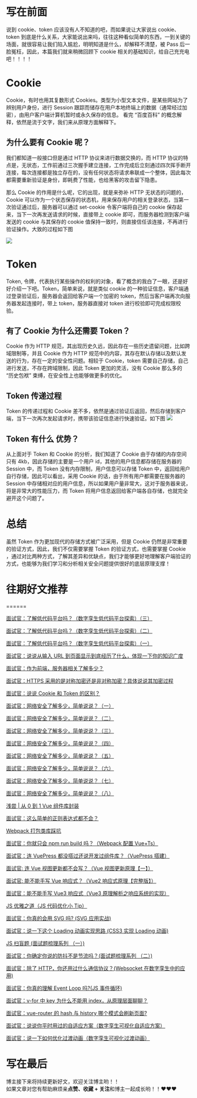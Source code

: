 # 写在前面

说到 cookie、token 应该没有人不知道的吧，而如果说让大家说出 cookie、token 到底是什么关系，大家能说出来吗，往往这种看似简单的东西，一到关键的场面，就很容易让我们陷入尴尬，明明知道是什么，却解释不清楚，被 Pass 后一脸冤枉，因此，本篇我们就来稍微回顾下 cookie 相关的基础知识，给自己充充电吧！！！！

# Cookie

Cookie，有时也用其复数形式 Cookies。类型为小型文本文件，是某些网站为了辨别用户身份，进行 Session 跟踪而储存在用户本地终端上的数据（通常经过加密），由用户客户端计算机暂时或永久保存的信息。 看完 “百度百科” 的概念解释，依然是流于文字，我们来从原理方面解释下。

## 为什么要有 Cookie 呢？

我们都知道一般接口但是通过 HTTP 协议来进行数据交换的，而 HTTP 协议的特点是，无状态，工作前通过三次握手建立连接，工作完成后立刻通过四次挥手断开连接，每次连接都是独立存在的，没有任何状态将请求串联成一个整体，因此每次都需要重新验证是身份，即耗费了性能，也给黑客的攻击留下隐患。

那么 Cookie 的作用是什么呢，它的出现，就是来弥补 HTTP 无状态的问题的，Cookie 可以作为一个状态保存的状态机，用来保存用户的相关登录状态，当第一次验证通过后，服务器可以通过 set-cookie 令客户端将自己的 cookie 保存起来，当下一次再发送请求的时候，直接带上 cookie 即可，而服务器检测到客户端发送的 cookie 与其保存的 cookie 值保持一致时，则直接信任该连接，不再进行验证操作。大致的过程如下图

![](https://p3-juejin.byteimg.com/tos-cn-i-k3u1fbpfcp/4210970fd4f641ce860eccfde440e16d~tplv-k3u1fbpfcp-zoom-in-crop-mark:3024:0:0:0.awebp?)

# Token

Token, 令牌，代表执行某些操作的权利的对象，看了概念的我白了一眼，还是好好介绍一下吧。Token，简单来说，就是类似 cookie 的一种验证信息，客户端通过登录验证后，服务器会返回给客户端一个加密的 token，然后当客户端再次向服务器发起连接时，带上 token，服务器直接对 token 进行校验即可完成权限校验。

## 有了 Cookie 为什么还需要 Token？

Cookie 作为 HTTP 规范，其出现历史久远，因此存在一些历史遗留问题，比如跨域限制等，并且 Cookie 作为 HTTP 规范中的内容，其存在默认存储以及默认发送的行为，存在一定的安全性问题。相较于 Cookie，token 需要自己存储，自己进行发送，不存在跨域限制，因此 Token 更加的灵活，没有 Cookie 那么多的 “历史包袱” 束缚，在安全性上也能够做更多的优化。

## Token 传递过程

Token 的传递过程和 Cookie 差不多，依然是通过验证后返回，然后存储到客户端，当下一次再次发起请求时，携带该验证信息进行快速验证。如下图 ![](https://p6-juejin.byteimg.com/tos-cn-i-k3u1fbpfcp/126f7a69cf6c43e7bd413a9f520b0d10~tplv-k3u1fbpfcp-zoom-in-crop-mark:3024:0:0:0.awebp?)

## Token 有什么 优势？

从上面对于 Token 和 Cookie 的分析，我们知道了 Cookie 由于存储的内存空间只有 4kb，因此存储的主要是一个用户 id，其他的用户信息都存储在服务器的 Session 中，而 Token 没有内存限制，用户信息可以存储 Token 中，返回给用户自行存储，因此可以看出，采用 Cookie 的话，由于所有用户都需要在服务器的 Session 中存储相对应的用户信息，所以如果用户量非常大，这对于服务器来说，将是非常大的性能压力，而 Token 将用户信息返回给客户端各自存储，也就完全避开这个问题了。

# 总结

虽然 Token 作为更加现代的存储方式被广泛采用，但是 Cookie 仍然是非常重要的验证方式，因此，我们不仅需要掌握 Token 的验证方式，也需要掌握 Cookie ，通过对比两种方式，了解其差异和优缺点，我们才能够更好地理解客户端验证的方式，也能够为我们学习和分析相关安全问题提供很好的底层原理支撑！

# 往期好文推荐

======

[面试官：了解低代码平台吗？（数字孪生低代码平台探索）（三）](https://juejin.cn/post/7112503610977550343 "https://juejin.cn/post/7112503610977550343")

[面试官：了解低代码平台吗？（数字孪生低代码平台探索）（二）](https://juejin.cn/post/7112272235120820260 "https://juejin.cn/post/7112272235120820260")

[面试官：了解低代码平台吗？（数字孪生低代码平台探索）（一）](https://juejin.cn/post/7112092802200109069 "https://juejin.cn/post/7112092802200109069")

[面试官：说说从输入 URL 到页面显示到底经历了什么，体现一下你的知识广度](https://juejin.cn/post/7111719131233943566 "https://juejin.cn/post/7111719131233943566")

[面试官：作为前端，服务器相关了解多少？](https://juejin.cn/post/7109828845124976647 "https://juejin.cn/post/7109828845124976647")

[面试官：HTTPS 采用的是对称加密还是非对称加密？具体说说其加密过程](https://juejin.cn/post/7110967367097647117 "https://juejin.cn/post/7110967367097647117")

[面试官：说说 Cookie 和 Token 的区别？](https://juejin.cn/post/7111349594625146887 "https://juejin.cn/post/7111349594625146887")

[面试官：网络安全了解多少，简单说说？（一）](https://juejin.cn/post/7107636958045667364 "https://juejin.cn/post/7107636958045667364")

[面试官：网络安全了解多少，简单说说？（二）](https://juejin.cn/post/7107977566438293512 "https://juejin.cn/post/7107977566438293512")

[面试官：网络安全了解多少，简单说说？（三）](https://juejin.cn/post/7108282361426477069 "https://juejin.cn/post/7108282361426477069")

[面试官：网络安全了解多少，简单说说？（四）](https://juejin.cn/post/7108385355673370654 "https://juejin.cn/post/7108385355673370654")

[面试官：网络安全了解多少，简单说说？（五）](https://juejin.cn/post/7108775208848195620 "https://juejin.cn/post/7108775208848195620")

[面试官：网络安全了解多少，简单说说？（六）](https://juejin.cn/post/7109148004627529765 "https://juejin.cn/post/7109148004627529765")

[面试官：网络安全了解多少，简单说说？（七）](https://juejin.cn/post/7110235170279522334 "https://juejin.cn/post/7110235170279522334")

[面试官：网络安全了解多少，简单说说？（八）](https://juejin.cn/post/7110518244498210853 "https://juejin.cn/post/7110518244498210853")

[浅尝 | 从 0 到 1 Vue 组件库封装](https://juejin.cn/post/7077364973218824222 "https://juejin.cn/post/7077364973218824222")

[面试官：这么简单的正则表达式都不会？](https://juejin.cn/post/7077921971912048647 "https://juejin.cn/post/7077921971912048647")

[Webpack 打包类库踩坑](https://juejin.cn/post/7078324751634006023 "https://juejin.cn/post/7078324751634006023")

[面试官：你就只会 npm run build 吗？（Webpack 配置 Vue+Ts）](https://juejin.cn/post/7078679010376417288 "https://juejin.cn/post/7078679010376417288")

[面试官：连 VuePress 都没搭过还说开发过组件库？（VuePress 搭建）](https://juejin.cn/post/7079065629109518367 "https://juejin.cn/post/7079065629109518367")

[面试官: 连 Vue 视图更新都不会写？（Vue 视图更新原理【一】）](https://juejin.cn/post/7079437430230614024 "https://juejin.cn/post/7079437430230614024")

[面试官: 能不能手写 Vue 响应式？（Vue2 响应式原理【完整版】）](https://juejin.cn/post/7079807948830015502 "https://juejin.cn/post/7079807948830015502")

[面试官：能不能手写 Vue3 响应式（Vue3 原理解析之响应系统的实现）](https://juejin.cn/post/7084915514434306078 "https://juejin.cn/post/7084915514434306078")

[JS 优雅之道（JS 代码优化小 Tip）](https://juejin.cn/post/7102809229878099976 "https://juejin.cn/post/7102809229878099976")

[面试官：你真的会用 SVG 吗? (SVG 应用实战)](https://juejin.cn/post/7103570138154139679 "https://juejin.cn/post/7103570138154139679")

[面试官：说一下这个 Loading 动画实现思路 (CSS3 实现 Loading 动画)](https://juejin.cn/post/7104299683077423117 "https://juejin.cn/post/7104299683077423117")

[JS 扫盲题 (面试题梳理系列 （一）)](https://juejin.cn/post/7104668456875720741 "https://juejin.cn/post/7104668456875720741")

[面试官：你确定你说的防抖不是节流吗？(面试题梳理系列 （二）)](https://juejin.cn/post/7104912661926084639 "https://juejin.cn/post/7104912661926084639")

[面试官：除了 HTTP，你还用过什么通信协议？(Websocket 在数字孪生中的应用)](https://juejin.cn/post/7105412132266573831 "https://juejin.cn/post/7105412132266573831")

[面试官：你真的理解 Event Loop 吗?(JS 事件循环)](https://juejin.cn/post/7105678175237046309 "https://juejin.cn/post/7105678175237046309")

[面试官：v-for 中 key 为什么不能用 index，从原理层面聊聊？](https://juejin.cn/post/7106154428771926046 "https://juejin.cn/post/7106154428771926046")

[面试官：vue-router 的 hash 与 history 哪个模式会刷新页面?](https://juejin.cn/post/7106513582413578248 "https://juejin.cn/post/7106513582413578248")

[面试官：说说你平时用过的自适应方案（数字孪生可视化自适应方案）](https://juejin.cn/post/7106898885293015077 "https://juejin.cn/post/7106898885293015077")

[面试官：说一下如何优化过渡动画（数字孪生可视化过渡动画）](https://juejin.cn/post/7107268828786065445 "https://juejin.cn/post/7107268828786065445")

写在最后
====

博主接下来将持续更新好文，欢迎关注博主哟！！  
如果文章对您有帮助麻烦亲**点赞、收藏 + 关注**和博主一起成长哟！！❤️❤️❤️
